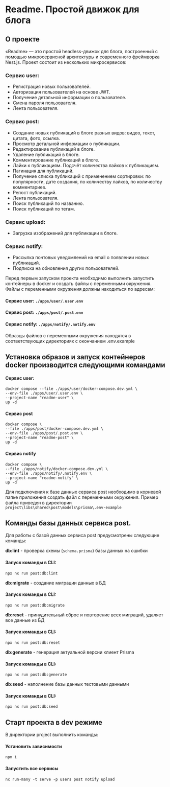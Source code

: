 # Readme. Простой движок для блога
## О проекте
«Readme» — это простой headless-движок для блога, построенный с помощью микросервисной архитектуры и современного фреймворка Nest.js. Проект состоит из нескольких микросервисов:
### Сервис user: 
- Регистрация новых пользователей.
- Авторизация пользователей на основе JWT.
- Получение детальной информации о пользователе.
- Смена пароля пользователя.
- Лента пользователя.
### Сервиc post:
- Создание новых публикаций в блоге разных видов: видео, текст, цитата, фото, ссылка.
- Просмотр детальной информации о публикации.
- Редактирование публикаций в блоге.
- Удаление публикаций в блоге.
- Комментирование публикаций в блоге.
- Лайки к публикациям. Подсчёт количества лайков к публикациям.
- Пагинация для публикаций.
- Получение списка публикаций с применением сортировки: по популярности, дате создания, по количеству лайков, по количеству комментариев.
- Репост публикаций.
- Лента пользователя.
- Поиск публикаций по названию.
- Поиск публикаций по тегам.
### Сервис upload:
- Загрузка изображений для публикации в блоге.
### Сервис notify:
- Рассылка почтовых уведомлений на email о появлении новых публикаций.
- Подписка на обновления других пользователей.

Перед первым запуском проекта необходимо выполнить запустить контейнеры в docker и создать файлы с переменными окружения. Файлы с переменными окружения должны находиться по адресам:

#### Сервис user: `./apps/user/.user.env`

#### Сервис post: `./apps/post/.post.env`

#### Сервис notify: `./apps/notify/.notify.env`

Образцы файлов с переменными окружения находятся в соответствующих директориях с окончанием .env.example

## Установка образов и запуск контейнеров docker производится следующими командами

#### Сервис user:
```
docker compose --file ./apps/user/docker-compose.dev.yml \
--env-file ./apps/user/.user.env \
--project-name "readme-user" \
up -d
```
#### Сервис post
```
docker compose \
--file ./apps/post/docker-compose.dev.yml \
--env-file ./apps/post/.post.env \
--project-name "readme-post" \
up -d
```
#### Сервис notify
```
docker compose \
--file ./apps/notify/docker-compose.dev.yml \
--env-file ./apps/notify/.notify.env \
--project-name "readme-notify" \
up -d
```
Для подключения к базе данных сервиса post необходимо в корневой папке приложения создать файл с переменными окружения. Пример файла приведен в директории `project\libs\shared\post\models\prisma\.env-example`

## Команды базы данных сервиса post.

Для работы с базой данных сервиса post предусмотрены следующие команды:

**db:lint** - проверка схемы (`schema.prisma`) базы данных на ошибки
#### Запуск команды в CLI:
```
npx nx run post:db:lint
```
**db:migrate** - создание миграции данных в БД
#### Запуск команды в CLI:
```
npx nx run post:db:migrate
```

**db:reset** - принудительный сброс и повторение всех миграций, удаляет все данные из БД
#### Запуск команды в CLI:
```
npx nx run post:db:reset
```

**db:generate** - генерация актуальной версии клиент Prisma
#### Запуск команды в CLI:
```
npx nx run post:db:generate
```

**db:seed** - наполнение базы данных тестовыми данными
#### Запуск команды в CLI:
```
npx nx run post:db:seed
```

## Старт проекта в dev режиме

В директории project выполнить команды:

#### Установить зависимости
```
npm i
```
#### Запустить все сервисы

```
nx run-many -t serve -p users post notify upload 
```
